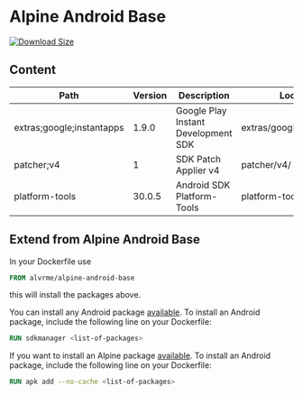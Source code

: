 # Alpine Android Base

[![Download Size](https://images.microbadger.com/badges/image/alvrme/alpine-android-base.svg)](https://microbadger.com/images/alvrme/alpine-android-base)

## Content

| Path                        | Version | Description                         | Location                     |
|-----------------------------|---------|-------------------------------------|------------------------------|
| extras;google;instantapps   | 1.9.0   | Google Play Instant Development SDK | extras/google/instantapps/   |
| patcher;v4                  | 1       | SDK Patch Applier v4                | patcher/v4/                  |
| platform-tools              | 30.0.5  | Android SDK Platform-Tools          | platform-tools/              |

## Extend from Alpine Android Base

In your Dockerfile use

```dockerfile
FROM alvrme/alpine-android-base
```

this will install the packages above.

You can install any Android package [available](https://gist.github.com/alvr/8db356880447d2c4bbe948ea92d22c23). To install an Android package, include the following line on your Dockerfile:

```dockerfile
RUN sdkmanager <list-of-packages>
```

If you want to install an Alpine package [available](https://pkgs.alpinelinux.org/packages?branch=v3.12). To install an Android package, include the following line on your Dockerfile:

```dockerfile
RUN apk add --no-cache <list-of-packages>
```

